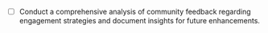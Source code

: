 - [ ] Conduct a comprehensive analysis of community feedback regarding engagement strategies and document insights for future enhancements.